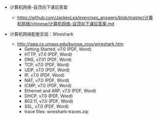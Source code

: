 * 计算机网络-自顶向下课后答案
  * https://github.com/JackeyLea/exercises_answers/blob/master/计算机网络/chinese/计算机网络-自顶向下课后答案.md

* 计算机网络配套实验：Wireshark
  * http://gaia.cs.umass.edu/kurose_ross/wireshark.htm
    * Getting Started, v7.0 (PDF, Word)
    * HTTP, v7.0 (PDF, Word)
    * DNS, v7.01 (PDF, Word)
    * TCP, v7.0 (PDF, Word)
    * UDP, v7.0 (PDF, Word)
    * IP, v7.0 (PDF, Word)
    * NAT, v7.0 (PDF, Word)
    * ICMP, v7.0 (PDF, Word)
    * Ethernet and ARP, v7.0 (PDF, Word)
    * DHCP, v7.0 (PDF, Word)
    * 802.11, v7.0 (PDF, Word)
    * SSL, v7.0 (PDF, Word)
    * trace files: wireshark-traces.zip